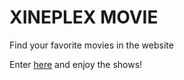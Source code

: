 # XINEPLEX MOVIE
Find your favorite movies in the website

Enter [here](https://nishatasha.github.io/movie-website/) and enjoy the shows!
